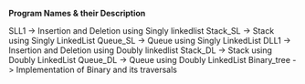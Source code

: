**Program Names & their Description**

SLL1 -> Insertion and Deletion using Singly linkedlist
Stack_SL -> Stack using Singly LinkedList
Queue_SL -> Queue using Singly LinkedList
DLL1 -> Insertion and Deletion using Doubly linkedlist
Stack_DL -> Stack using Doubly LinkedList
Queue_DL -> Queue using Doubly LinkedList
Binary_tree -> Implementation of Binary and its traversals
